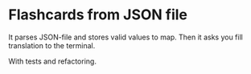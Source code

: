 # Flashcards from JSON file

It parses JSON-file and stores valid values to map. Then it asks you fill translation to the terminal.

With tests and refactoring.
